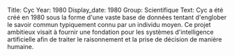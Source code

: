 Title: Cyc
Year: 1980
Display_date: 1980
Group: Scientifique
Text: Cyc a été créé en 1980 sous la forme d'une vaste base de données tentant d'englober le savoir commun typiquement connu par un individu moyen. Ce projet ambitieux visait à fournir une fondation pour les systèmes d'intelligence artificielle afin de traiter le raisonnement et la prise de décision de manière humaine.